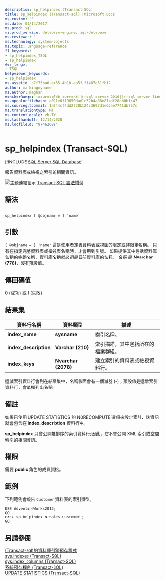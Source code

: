 ```yaml
---
description: sp_helpindex (Transact-SQL)
title: sp_helpindex (Transact-sql) |Microsoft Docs
ms.custom: ''
ms.date: 03/14/2017
ms.prod: sql
ms.prod_service: database-engine, sql-database
ms.reviewer: ''
ms.technology: system-objects
ms.topic: language-reference
f1_keywords:
- sp_helpindex_TSQL
- sp_helpindex
dev_langs:
- TSQL
helpviewer_keywords:
- sp_helpindex
ms.assetid: c7f73ba0-ec35-4b10-aa5f-f1487e51fbf7
author: markingmyname
ms.author: maghan
monikerRange: =azuresqldb-current||>=sql-server-2016||>=sql-server-linux-2017||=azuresqldb-mi-current
ms.openlocfilehash: a011e8f19650dad1c52b4a88e81edf28eb0bfc47
ms.sourcegitcommit: 1a544cf4dd2720b124c3697d1e62ae7741db757c
ms.translationtype: MT
ms.contentlocale: zh-TW
ms.lasthandoff: 12/14/2020
ms.locfileid: "97462689"
---
```

# <a name="sp_helpindex-transact-sql"></a>sp_helpindex (Transact-SQL)
[!INCLUDE [SQL Server SQL Database](../../includes/applies-to-version/sql-asdb.md)]

  報告資料表或檢視之索引的相關資訊。  
  
 ![主題連結圖示](../../database-engine/configure-windows/media/topic-link.gif "主題連結圖示") [Transact-SQL 語法慣例](../../t-sql/language-elements/transact-sql-syntax-conventions-transact-sql.md)  
  
## <a name="syntax"></a>語法  
  
```  
  
sp_helpindex [ @objname = ] 'name'  
```  
  
## <a name="arguments"></a>引數  
`[ @objname = ] 'name'` 這是使用者定義資料表或視圖的限定或非限定名稱。 只有在指定完整資料表或檢視表名稱時，才會用到引號。 如果提供其中包括資料庫名稱的完整名稱，資料庫名稱就必須是目前資料庫的名稱。 *名稱* 是 **Nvarchar (776)**，沒有預設值。  
  
## <a name="return-code-values"></a>傳回碼值  
 0 (成功) 或 1 (失敗)  
  
## <a name="result-sets"></a>結果集  
  
|資料行名稱|資料類型|描述|  
|-----------------|---------------|-----------------|  
|**index_name**|**sysname**|索引名稱。|  
|**index_description**|**Varchar (210)**|索引描述，其中包括所在的檔案群組。|  
|**index_keys**|**Nvarchar (2078)**|建立索引的資料表或檢視資料行。|  
  
 遞減索引資料行會列在結果集中，名稱後面會有一個減號 (-)；預設值是遞增索引資料行，會單獨列出名稱。  
  
## <a name="remarks"></a>備註  
 如果已使用 UPDATE STATISTICS 的 NORECOMPUTE 選項來設定索引，該資訊就會包含在 **index_description** 資料行中。  
  
 **sp_helpindex** 只會公開能排序的索引資料行;因此，它不會公開 XML 索引或空間索引的相關資訊。  
  
## <a name="permissions"></a>權限  
 需要 **public** 角色的成員資格。  
  
## <a name="examples"></a>範例  
 下列範例會報告 `Customer` 資料表的索引類型。  
  
```  
USE AdventureWorks2012;  
GO  
EXEC sp_helpindex N'Sales.Customer';  
GO  
```  
  
## <a name="see-also"></a>另請參閱  
 [&#40;Transact-sql&#41;的資料庫引擎預存程式 ](../../relational-databases/system-stored-procedures/database-engine-stored-procedures-transact-sql.md)   
 [sys.indexes &#40;Transact-SQL&#41;](../../relational-databases/system-catalog-views/sys-indexes-transact-sql.md)   
 [sys.index_columns &#40;Transact-SQL&#41;](../../relational-databases/system-catalog-views/sys-index-columns-transact-sql.md)   
 [系統預存程序 &#40;Transact-SQL&#41;](../../relational-databases/system-stored-procedures/system-stored-procedures-transact-sql.md)   
 [UPDATE STATISTICS &#40;Transact-SQL&#41;](../../t-sql/statements/update-statistics-transact-sql.md)  
  
  
